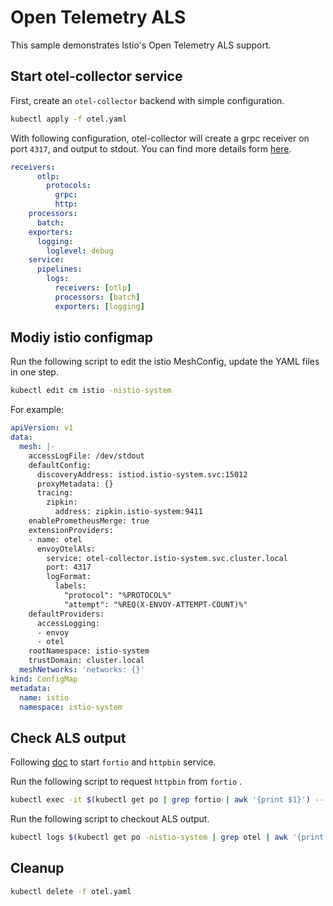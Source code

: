 # Open Telemetry ALS

This sample demonstrates Istio's Open Telemetry ALS support.

## Start otel-collector service

First, create an `otel-collector` backend with simple configuration.

```bash
kubectl apply -f otel.yaml
```

With following configuration, otel-collector will create a grpc receiver on port `4317`, and output to stdout. You can find more details form [here](https://github.com/open-telemetry/opentelemetry-collector).

```yaml
receivers:
      otlp:
        protocols:
          grpc:
          http:
    processors:
      batch:
    exporters:
      logging:
        loglevel: debug
    service:
      pipelines:
        logs:
          receivers: [otlp]
          processors: [batch]
          exporters: [logging]
```

## Modiy istio configmap

Run the following script to edit the istio MeshConfig, update the YAML files in one step.

```bash
kubectl edit cm istio -nistio-system
```

For example:

```yaml
apiVersion: v1
data:
  mesh: |-
    accessLogFile: /dev/stdout
    defaultConfig:
      discoveryAddress: istiod.istio-system.svc:15012
      proxyMetadata: {}
      tracing:
        zipkin:
          address: zipkin.istio-system:9411
    enablePrometheusMerge: true
    extensionProviders:
    - name: otel
      envoyOtelAls:
        service: otel-collector.istio-system.svc.cluster.local
        port: 4317
        logFormat:
          labels:
            "protocol": "%PROTOCOL%"
            "attempt": "%REQ(X-ENVOY-ATTEMPT-COUNT)%"
    defaultProviders:
      accessLogging:
      - envoy
      - otel
    rootNamespace: istio-system
    trustDomain: cluster.local
  meshNetworks: 'networks: {}'
kind: ConfigMap
metadata:
  name: istio
  namespace: istio-system
```

## Check ALS output

Following [doc](../httpbin/README.md) to start `fortio` and `httpbin` service.

Run the following script to request `httpbin` from `fortio` .

```bash
kubectl exec -it $(kubectl get po | grep fortio | awk '{print $1}') -- fortio curl httpbin:8000/ip
```

Run the following script to checkout ALS output.

```bash
kubectl logs $(kubectl get po -nistio-system | grep otel | awk '{print $1}') -nistio-system
```

## Cleanup

```bash
kubectl delete -f otel.yaml
```